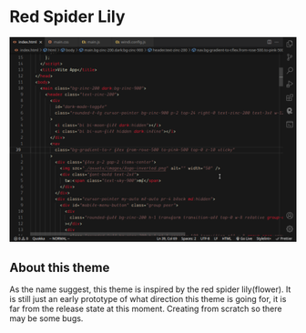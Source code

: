 # Red Spider Lily

![](/theme.png)

## About this theme

As the name suggest, this theme is inspired by the red spider lily(flower). It is still just an early prototype of what direction this theme is going for, it is far from the release state at this moment.
Creating from scratch so there may be some bugs.
